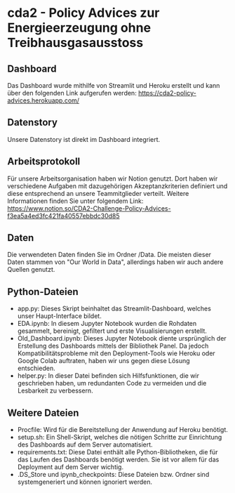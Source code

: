 # cda2 - Policy Advices zur Energieerzeugung ohne Treibhausgasausstoss

## Dashboard
Das Dashboard wurde mithilfe von Streamlit und Heroku erstellt und kann über den folgenden Link aufgerufen werden: https://cda2-policy-advices.herokuapp.com/

## Datenstory
Unsere Datenstory ist direkt im Dashboard integriert.

## Arbeitsprotokoll
Für unsere Arbeitsorganisation haben wir Notion genutzt. Dort haben wir verschiedene Aufgaben mit dazugehörigen Akzeptanzkriterien definiert und diese entsprechend an unsere Teammitglieder verteilt. Weitere Informationen finden Sie unter folgendem Link: https://www.notion.so/CDA2-Challenge-Policy-Advices-f3ea5a4ed3fc421fa40557ebbdc30d85

## Daten
Die verwendeten Daten finden Sie im Ordner /Data. Die meisten dieser Daten stammen von "Our World in Data", allerdings haben wir auch andere Quellen genutzt.

## Python-Dateien
- app.py: Dieses Skript beinhaltet das Streamlit-Dashboard, welches unser Haupt-Interface bildet.
- EDA.ipynb: In diesem Jupyter Notebook wurden die Rohdaten gesammelt, bereinigt, gefiltert und erste Visualisierungen erstellt.
- Old_Dashboard.ipynb: Dieses Jupyter Notebook diente ursprünglich der Erstellung des Dashboards mittels der Bibliothek Panel. Da jedoch Kompatibilitätsprobleme mit den Deployment-Tools wie Heroku oder Google Colab auftraten, haben wir uns gegen diese Lösung entschieden.
- helper.py: In dieser Datei befinden sich Hilfsfunktionen, die wir geschrieben haben, um redundanten Code zu vermeiden und die Lesbarkeit zu verbessern.

## Weitere Dateien
- Procfile: Wird für die Bereitstellung der Anwendung auf Heroku benötigt.
- setup.sh: Ein Shell-Skript, welches die nötigen Schritte zur Einrichtung des Dashboards auf dem Server automatisiert.
- requirements.txt: Diese Datei enthält alle Python-Bibliotheken, die für das Laufen des Dashboards benötigt werden. Sie ist vor allem für das Deployment auf dem Server wichtig.
- .DS_Store und ipynb_checkpoints: Diese Dateien bzw. Ordner sind systemgeneriert und können ignoriert werden.
